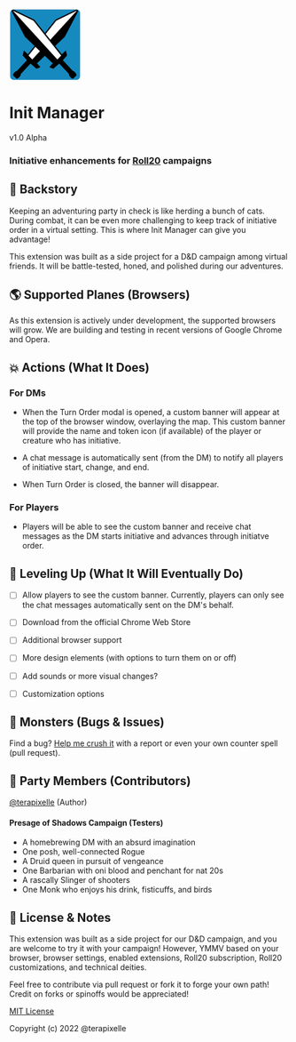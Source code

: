
![Logo](/images/init-manager-icon-128.png)


# Init Manager

v1.0 Alpha

### Initiative enhancements for [Roll20](https://roll20.net) campaigns

## :book: Backstory

Keeping an adventuring party in check is like herding a bunch of cats. During combat, it can be even more challenging to keep track of initiative order in a virtual setting. This is where Init Manager can give you advantage!

This extension was built as a side project for a D&D campaign among virtual friends. It will be battle-tested, honed, and polished during our adventures. 

## :earth_americas: Supported Planes (Browsers)

As this extension is actively under development, the supported browsers will grow. We are building and testing in recent versions of Google Chrome and Opera.

## :boom: Actions (What It Does) 

### For DMs

- When the Turn Order modal is opened, a custom banner will appear at the top of the browser window, overlaying the map. This custom banner will provide the name and token icon (if available) of the player or creature who has initiative.

- A chat message is automatically sent (from the DM) to notify all players of initiative start, change, and end.

- When Turn Order is closed, the banner will disappear.


### For Players

- Players will be able to see the custom banner and receive chat messages as the DM starts initiative and advances through initiatve order.

## :star2: Leveling Up (What It Will Eventually Do)

- [ ] Allow players to see the custom banner. Currently, players can only see the chat messages automatically sent on the DM's behalf.

- [ ] Download from the official Chrome Web Store

- [ ] Additional browser support

- [ ] More design elements (with options to turn them on or off)

- [ ] Add sounds or more visual changes?

- [ ] Customization options

## :japanese_ogre: Monsters (Bugs & Issues)

Find a bug? [Help me crush it](https://github.com/terapixelle/init-manager/issues) with a report or even your own counter spell (pull request).

## :busts_in_silhouette: Party Members (Contributors)

[@terapixelle](https://github.com/terapixelle) (Author)

#### Presage of Shadows Campaign (Testers)
- A homebrewing DM with an absurd imagination
- One posh, well-connected Rogue
- A Druid queen in pursuit of vengeance
- One Barbarian with oni blood and penchant for nat 20s
- A rascally Slinger of shooters
- One Monk who enjoys his drink, fisticuffs, and birds

## :page_with_curl: License & Notes

This extension was built as a side project for our D&D campaign, and you are welcome to try it with your campaign! However, YMMV based on your browser, browser settings, enabled extensions, Roll20 subscription, Roll20 customizations, and technical deities.

Feel free to contribute via pull request or fork it to forge your own path! Credit on forks or spinoffs would be appreciated!

[MIT License](https://choosealicense.com/licenses/mit/)

Copyright (c) 2022 @terapixelle